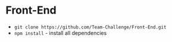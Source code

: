 # Front-End

 - `git clone https://github.com/Team-Challenge/Front-End.git`
 - `npm install` - install all dependencies
